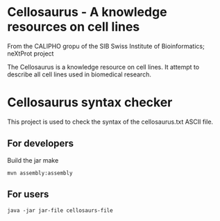 # Cellosaurus - A knowledge resources on cell lines

From the CALIPHO gropu of the SIB Swiss Institute of Bioinformatics; neXtProt project

The Cellosaurus is a knowledge resource on cell lines. It attempt to describe all cell lines used in biomedical research.

# Cellosaurus syntax checker

This project is used to check the syntax of the cellosaurus.txt ASCII file.

## For developers



Build the jar make

```
mvn assembly:assembly
```


## For users 

```
java -jar jar-file cellosaurs-file
```
